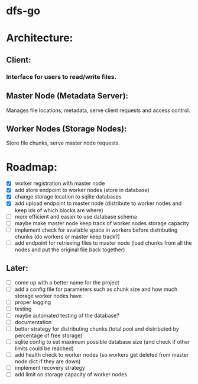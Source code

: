 # dfs-go


# Architecture:
## Client: 
### Interface for users to read/write files.

## Master Node (Metadata Server):
Manages file locations, metadata, serve client requests and access control.

## Worker Nodes (Storage Nodes):
Store file chunks, serve master node requests.


# Roadmap:

- [X] worker registration with master node
- [X] add store endpoint to worker nodes (store in database)
- [X] change storage location to sqlite databases
- [X] add upload endpoint to master node (distribute to worker nodes and keep ids of which blocks are where)
- [ ] more efficient and easier to use database schema
- [ ] maybe make master node keep track of worker nodes storage capacity
- [ ] implement check for available space in workers before distributing chunks (do workers or master keep track?)
- [ ] add endpoint for retrieving files to master node (load chunks from all the nodes and put the original file back together)

## Later:

- [ ] come up with a better name for the project
- [ ] add a config file for parameters such as chunk size and how much storage worker nodes have
- [ ] proper logging
- [ ] testing
- [ ] maybe automated testing of the database?
- [ ] documentation
- [ ] better strategy for distributing chunks (total pool and distributed by percentage of free storage)
- [ ] sqlite config to set maximum possible database size (and check if other limits could be reached)
- [ ] add health check to worker nodes (so workers get deleted from master node dict if they are down)
- [ ] implement recovery strategy
- [ ] add limit on storage capacity of worker nodes